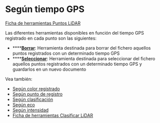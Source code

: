 # Según tiempo GPS

[Ficha de herramientas Puntos LiDAR](../../fichas-de-herramientas/ficha-de-herramientas-puntos-lidar/)

Las diferentes herramientas disponibles en función del tiempo GPS registrado en cada punto son las siguientes:

* \*\*\*\*[**Borrar**](borrar-segun-tiempo-gps.md): Herramienta destinada para borrar del fichero aquellos puntos registrados con un determinado tiempo GPS
* \*\*\*\*[**Seleccionar**](seleccionar-segun-tiempo-gps.md): Herramienta destinada para seleccionar del fichero aquellos puntos registrados con un determinado tiempo GPS y guardarlos en un nuevo documento

Vea también:

* [Según color registrado](../segun-color-registrado/)
* [Según punto de registro](../segun-punto-de-registro/)
* [Según clasificación](../segun-clasificacion-lidar/)
* [Según eco](../segun-eco-lidar/)
* [Según intensidad](../segun-intensidad/)
* [Ficha de herramientas Clasificar LiDAR](../../fichas-de-herramientas/ficha-de-herramientas-clasificar-lidar.md)

